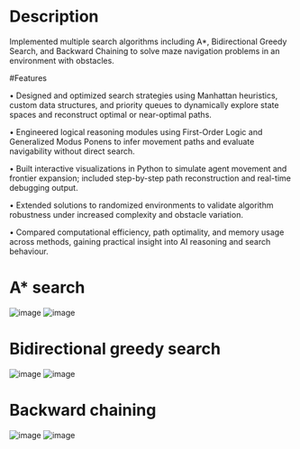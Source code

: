 # Description
Implemented multiple search algorithms including A*, Bidirectional Greedy Search, and Backward Chaining to solve maze navigation problems in an environment with obstacles.

#Features

•	Designed and optimized search strategies using Manhattan heuristics, custom data structures, and priority queues to dynamically explore state spaces and reconstruct optimal or near-optimal paths.

•	Engineered logical reasoning modules using First-Order Logic and Generalized Modus Ponens to infer movement paths and evaluate navigability without direct search.

•	Built interactive visualizations in Python to simulate agent movement and frontier expansion; included step-by-step path reconstruction and real-time debugging output.

•	Extended solutions to randomized environments to validate algorithm robustness under increased complexity and obstacle variation.

•	Compared computational efficiency, path optimality, and memory usage across methods, gaining practical insight into AI reasoning and search behaviour.

# A* search
![image](https://github.com/user-attachments/assets/a754af21-7270-4aa1-a4e0-5d7aa82976d9)
![image](https://github.com/user-attachments/assets/46b843a5-d444-427b-80f1-fe7cdeb38a36)

# Bidirectional greedy search
![image](https://github.com/user-attachments/assets/eeeb8ee2-7b7c-4f3d-95bf-e71742396a09)
![image](https://github.com/user-attachments/assets/ee94a7a9-dcc1-426f-9540-d131bc89fdcb)

# Backward chaining
![image](https://github.com/user-attachments/assets/306f7f11-2461-4e8d-baf2-e6a29ba0c25b)
![image](https://github.com/user-attachments/assets/b7921a8d-8185-4a69-b130-6ff5325531e7)





